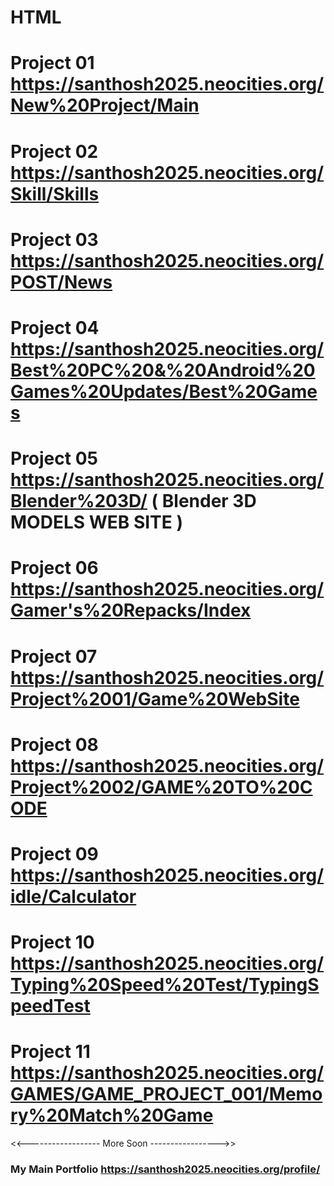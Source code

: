 # HTML

# Project 01   https://santhosh2025.neocities.org/New%20Project/Main

# Project 02   https://santhosh2025.neocities.org/Skill/Skills

# Project 03    https://santhosh2025.neocities.org/POST/News

# Project 04   https://santhosh2025.neocities.org/Best%20PC%20&%20Android%20Games%20Updates/Best%20Games

# Project 05   https://santhosh2025.neocities.org/Blender%203D/  ( Blender 3D MODELS WEB SITE )

# Project 06   https://santhosh2025.neocities.org/Gamer's%20Repacks/Index

# Project 07   https://santhosh2025.neocities.org/Project%2001/Game%20WebSite 

# Project 08   https://santhosh2025.neocities.org/Project%2002/GAME%20TO%20CODE

# Project 09   https://santhosh2025.neocities.org/idle/Calculator

# Project 10   https://santhosh2025.neocities.org/Typing%20Speed%20Test/TypingSpeedTest

# Project 11   https://santhosh2025.neocities.org/GAMES/GAME_PROJECT_001/Memory%20Match%20Game





<<------------------ More Soon ----------------->>



### My Main Portfolio   https://santhosh2025.neocities.org/profile/
